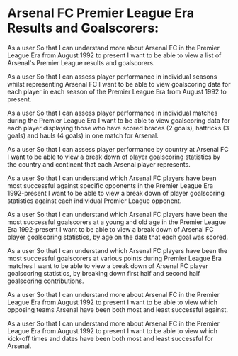 # Arsenal FC Premier League Era Results and Goalscorers:

As a user
So that I can understand more about Arsenal FC in the Premier League Era from August 1992 to present
I want to be able to view a list of Arsenal's Premier League results and goalscorers.

As a user
So that I can assess player performance in individual seasons whilst representing Arsenal FC
I want to be able to view goalscoring data for each player in each season of the Premier League Era from August 1992 to present.

As a user
So that I can assess player performance in individual matches during the Premier League Era
I want to be able to view goalscoring data for each player displaying those who have scored braces (2 goals), hattricks (3 goals) and hauls (4 goals) in one match for Arsenal.

As a user
So that I can assess player performance by country at Arsenal FC
I want to be able to view a break down of player goalscoring statistics by the country and continent that each Arsenal player represents.

As a user
So that I can understand which Arsenal FC players have been most successful against specific opponents in the Premier League Era 1992-present
I want to be able to view a break down of player goalscoring statistics against each individual Premier League opponent.

As a user
So that I can understand which Arsenal FC players have been the most successful goalscorers at a young and old age in the Premier League Era 1992-present
I want to be able to view a break down of Arsenal FC player goalscoring statistics, by age on the date that each goal was scored.

As a user
So that I can understand which Arsenal FC players have been the most successful goalscorers at various points during Premier League Era matches
I want to be able to view a break down of Arsenal FC player goalscoring statistics, by breaking down first half and second half goalscoring contributions.

As a user
So that I can understand more about Arsenal FC in the Premier League Era from August 1992 to present
I want to be able to view which opposing teams Arsenal have been both most and least successful against.

As a user
So that I can understand more about Arsenal FC in the Premier League Era from August 1992 to present
I want to be able to view which kick-off times and dates have been both most and least successful for Arsenal.
